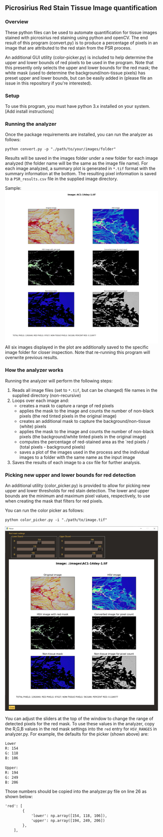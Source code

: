 ## Picrosirius Red Stain Tissue Image quantification

### Overview

These python files can be used to automate quantification for tissue images stained with picrosirius red staining using python and openCV. The end result of this program (convert.py) is to produce a percentage of pixels in an image that are attributed to the red stain from the PSR process.

An additional GUI utility (color-picker.py) is included to help determine the upper and lower bounds of red pixels to be used in the program. Note that this presently only selects the upper and lower bounds for the red mask; the white mask (used to determine the background/non-tissue pixels) has preset upper and lower bounds, but can be easily added in (please file an issue in this repository if you're interested).

### Setup

To use this program, you must have python 3.x installed on your system. [Add install instructions]

### Running the analyzer

Once the package requirements are installed, you can run the analyzer as follows:

```
python convert.py -p "./path/to/your/images/folder"
```

Results will be saved in the images folder under a new folder for each image analyzed (the folder name will be the same as the image file name). For each image analyzed, a summary plot is generated in `*.tif` format with the summary information at the bottom. The resulting pixel information is saved to a `PSR_results.csv` file in the supplied image directory.

Sample:
![](samples/sample_plot.png)
All six images displayed in the plot are additionally saved to the specific image folder for closer inspection. Note that re-running this program will overwrite previous results.

### How the analyzer works

Running the analyzer will perform the following steps:

1. Reads all image files (set to `*.tif`, but can be changed) file names in the supplied directory (non-recursive)
2. Loops over each image and:
   - creates a mask to capture a range of red pixels
   - applies the mask to the image and counts the number of non-black pixels (the red tinted pixels in the original image)
   - creates an additional mask to capture the background/non-tissue (white) pixels
   - applies the mask to the image and counts the number of non-black pixels (the background/white tinted pixels in the original image)
   - computes the percentage of red-stained area as the `red pixels / (total pixels - background pixels)
   - saves a plot of the images used in the process and the individual images to a folder with the same name as the input image
3. Saves the results of each image to a csv file for further analysis.

### Picking new upper and lower bounds for red detection

An additional utility (color_picker.py) is provided to allow for picking new upper and lower thresholds for red stain detection. The lower and upper bounds are the minimum and maximum pixel values, respectively, to use when creating the mask that filters for red pixels.

You can run the color picker as follows:

```
python color_picker.py -i "./path/to/image.tif"
```

![](samples/picker.png)

You can adjust the sliders at the top of the window to change the range of detected pixels for the red mask. To use these values in the analyzer, copy the R,G,B values in the red mask settings into the `red`
entry for `HSV_RANGES` in analyzer.py. For example, the defaults for the picker (shown above) are:

```
Lower
R: 154
G: 118
B: 106

Upper:
R: 194
G: 249
B: 206
```

Those numbers should be copied into the analyzer.py file on line 26 as shown below:

```
'red': [
        {
            'lower': np.array([154, 118, 106]),
            'upper': np.array([194, 249, 206])
        },
    ],
```
